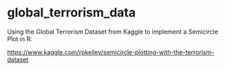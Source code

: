 # global_terrorism_data
Using the Global Terrorism Dataset from Kaggle to implement a Semicircle Plot in R:

https://www.kaggle.com/rpkelley/semicircle-plotting-with-the-terrorism-dataset

